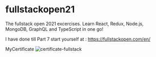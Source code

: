# fullstackopen21
The fullstack open 2021 excercises. 
Learn React, Redux, Node.js, MongoDB, GraphQL and TypeScript in one go!

I have done till Part 7
start yourself at : https://fullstackopen.com/en/

MyCertificate
![certificate-fullstack](https://user-images.githubusercontent.com/63319865/209723686-b41f9bd5-3bd7-45cc-9d6f-ecb6dc59bf3e.png)
